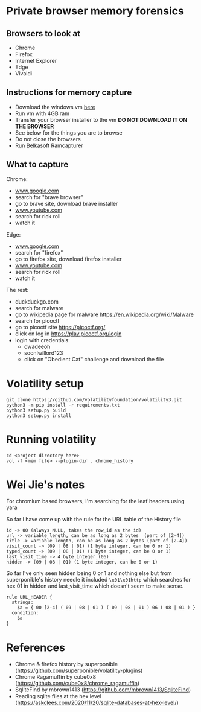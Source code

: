 # Private browser memory forensics

## Browsers to look at 
- Chrome
- Firefox
- Internet Explorer
- Edge
- Vivaldi

## Instructions for memory capture
- Download the windows vm [here](https://developer.microsoft.com/en-us/windows/downloads/virtual-machines/)
- Run vm with 4GB ram
- Transfer your browser installer to the vm **DO NOT DOWNLOAD IT ON THE BROWSER**
- See below for the things you are to browse
- Do not close the browsers
- Run Belkasoft Ramcapturer

## What to capture
Chrome:
- www.google.com
- search for "brave browser"
- go to brave site, download brave installer
- www.youtube.com
- search for rick roll
- watch it 

Edge:
- www.google.com
- search for "firefox"
- go to firefox site, download firefox installer
- www.youtube.com
- search for rick roll
- watch it

The rest:
- duckduckgo.com
- search for malware
- go to wikipedia page for malware https://en.wikipedia.org/wiki/Malware
- search for picoctf 
- go to picoctf site https://picoctf.org/
- click on log in https://play.picoctf.org/login
- login with credentials:
  - owadeeoh
  - soonIwillord123
  - click on "Obedient Cat" challenge and download the file

# Volatility setup
```
git clone https://github.com/volatilityfoundation/volatility3.git
python3 -m pip install -r requirements.txt
python3 setup.py build 
python3 setup.py install
```

# Running volatility
```
cd <project directory here>
vol -f <mem file> --plugin-dir . chrome_history
```

# Wei Jie's notes
For chromium based browsers, I'm searching for the leaf headers using yara

So far I have come up with the rule for the URL table of the History file

```plaintext
id -> 00 (always NULL, takes the row_id as the id)
url -> variable length, can be as long as 2 bytes  (part of [2-4])
title -> variable length, can be as long as 2 bytes (part of [2-4]) 
visit_count -> (09 | 08 | 01) (1 byte integer, can be 0 or 1)
typed_count -> (09 | 08 | 01) (1 byte integer, can be 0 or 1)
last_visit_time -> 4 byte integer (06)
hidden -> (09 | 08 | 01) (1 byte integer, can be 0 or 1)
```

So far I've only seen hidden being 0 or 1 and nothing else but from superponible's history needle it included `\x01\x01http` which searches for hex 01 in hidden and last_visit_time which doesn't seem to make sense.

```yara
rule URL_HEADER { 
  strings: 
    $a = { 00 [2-4] ( 09 | 08 | 01 ) ( 09 | 08 | 01 ) 06 ( 08 | 01 ) } 
  condition: 
    $a 
}
```


# References
- Chrome & firefox history by superponible (https://github.com/superponible/volatility-plugins)
- Chrome Ragamuffin by cube0x8 (https://github.com/cube0x8/chrome_ragamuffin)
- SqliteFind by mbrown1413 (https://github.com/mbrown1413/SqliteFind)
- Reading sqlite files at the hex level (https://askclees.com/2020/11/20/sqlite-databases-at-hex-level/)